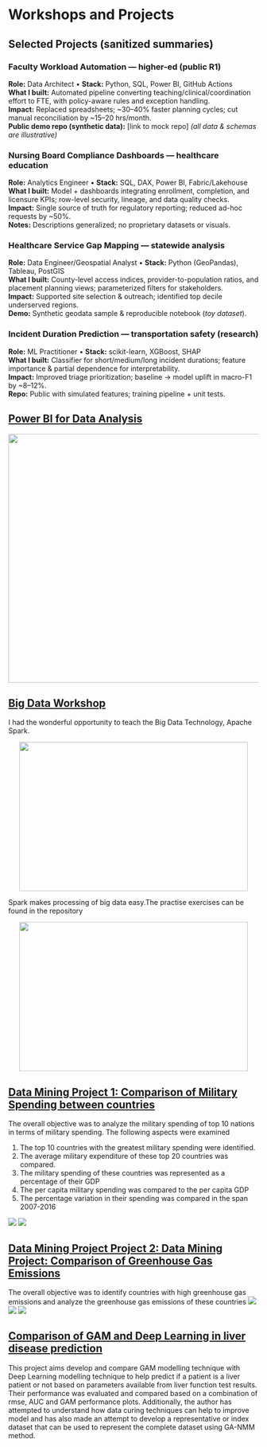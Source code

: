 # Workshops and Projects
## Selected Projects (sanitized summaries)

### Faculty Workload Automation — higher-ed (public R1)
**Role:** Data Architect • **Stack:** Python, SQL, Power BI, GitHub Actions  
**What I built:** Automated pipeline converting teaching/clinical/coordination effort to FTE, with policy-aware rules and exception handling.  
**Impact:** Replaced spreadsheets; ~30–40% faster planning cycles; cut manual reconciliation by ~15–20 hrs/month.  
**Public demo repo (synthetic data):** [link to mock repo] *(all data & schemas are illustrative)*

### Nursing Board Compliance Dashboards — healthcare education
**Role:** Analytics Engineer • **Stack:** SQL, DAX, Power BI, Fabric/Lakehouse  
**What I built:** Model + dashboards integrating enrollment, completion, and licensure KPIs; row-level security, lineage, and data quality checks.  
**Impact:** Single source of truth for regulatory reporting; reduced ad-hoc requests by ~50%.  
**Notes:** Descriptions generalized; no proprietary datasets or visuals.

### Healthcare Service Gap Mapping — statewide analysis
**Role:** Data Engineer/Geospatial Analyst • **Stack:** Python (GeoPandas), Tableau, PostGIS  
**What I built:** County-level access indices, provider-to-population ratios, and placement planning views; parameterized filters for stakeholders.  
**Impact:** Supported site selection & outreach; identified top decile underserved regions.  
**Demo:** Synthetic geodata sample & reproducible notebook (*toy dataset*).

### Incident Duration Prediction — transportation safety (research)
**Role:** ML Practitioner • **Stack:** scikit-learn, XGBoost, SHAP  
**What I built:** Classifier for short/medium/long incident durations; feature importance & partial dependence for interpretability.  
**Impact:** Improved triage prioritization; baseline → model uplift in macro-F1 by ~8–12%.  
**Repo:** Public with simulated features; training pipeline + unit tests.

## [Power BI for Data Analysis](https://github.com/smrithiajit/POWER-BI/blob/main/crashdata.pdf)
<p align="center">
  <img width="800" height="500" src="https://github.com/smrithiajit/POWER-BI/blob/main/crashdata1024_1.jpg">
</p>

## [Big Data Workshop](https://github.com/smrithiajit/BigDataWorkshop/blob/master/)
I had the wonderful opportunity to teach the Big Data Technology, Apache Spark. 
<p align="center">
  <img width="460" height="300" src="https://github.com/smrithiajit/BigDataWorkshop/blob/master/fig1.gif">
</p>
Spark makes processing of big data easy.The practise exercises can be found in the repository

<p align="center">
  <img width="460" height="300" src="https://github.com/smrithiajit/BigDataWorkshop/blob/master/fig2.gif">
</p>



## [Data Mining Project 1: Comparison of Military Spending between countries](https://github.com/smrithiajit/Projects/blob/master/DATS%2B6103%2BSMRITHI%2BAJIT.ipynb)

The overall objective was to analyze the military spending of top 10 nations in terms of military spending.
The following aspects were examined

1.	The top 10 countries with the greatest military spending were identified.
2.	The average military expenditure of these top 20 countries was compared.
3.	The military spending of these countries was represented as a percentage of their GDP
4.	The per capita military spending was compared to the per capita GDP
5.	The percentage variation in their spending was compared in the span 2007-2016 
  
![](/images/dm1.png) ![](/images/dm2.png)

## [Data Mining Project Project 2: Data Mining Project: Comparison of Greenhouse Gas Emissions](https://github.com/smrithiajit/Projects/blob/master/DATS6103SMRITHIAJIT11DEC.ipynb)

The overall objective was to identify countries with high greenhouse gas emissions and analyze the greenhouse gas emissions of these countries
![](/images/emission2.png)
![](/images/emission3.png)
![](/images/gasemission1.png)

## [Comparison of GAM and Deep Learning in liver disease prediction](https://github.com/smrithiajit/Projects/blob/master/Comparison_of_GAMmodellingwithDeepLearning.pdf)
This project aims develop and compare GAM modelling technique with Deep Learning 
modelling technique to help predict if a patient is a liver patient or not based on 
parameters available from liver function test results. Their performance was evaluated 
and compared based on a combination of rmse, AUC and GAM performance plots. 
Additionally, the author has attempted to understand how data curing techniques can 
help to improve model and has also made an attempt to develop a representative or 
index dataset that can be used to represent the complete dataset using GA-NMM 
method.
